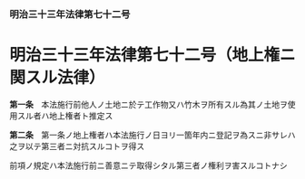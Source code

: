 ### 明治三十三年法律第七十二号  
# 明治三十三年法律第七十二号（地上権ニ関スル法律）  
  
**第一条**　本法施行前他人ノ土地ニ於テ工作物又ハ竹木ヲ所有スル為其ノ土地ヲ使用スル者ハ地上権者ト推定ス  
  
**第二条**　第一条ノ地上権者ハ本法施行ノ日ヨリ一箇年内ニ登記ヲ為スニ非サレハ之ヲ以テ第三者ニ対抗スルコトヲ得ス  
  
前項ノ規定ハ本法施行前ニ善意ニテ取得シタル第三者ノ権利ヲ害スルコトナシ  
  
